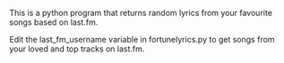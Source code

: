 This is a python program that returns random lyrics from your favourite songs based on last.fm.

Edit the last_fm_username variable in fortunelyrics.py to get songs from your loved and top tracks on last.fm.
